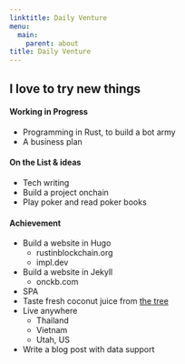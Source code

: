 ```yaml
---
linktitle: Daily Venture
menu:
  main:
    parent: about
title: Daily Venture
---
```


## I love to try new things

#### Working in Progress

- Programming in Rust, to build a bot army
- A business plan

#### On the List & ideas

- Tech writing
- Build a project onchain
- Play poker and read poker books

#### Achievement

- Build a website in Hugo
  - rustinblockchain.org
  - impl.dev
- Build a website in Jekyll
  - onckb.com
- SPA
- Taste fresh coconut juice from [the tree](https://www.instagram.com/p/B8lQxoiA6RQ)
- Live anywhere
    - Thailand
    - Vietnam
    - Utah, US
- Write a blog post with data support
